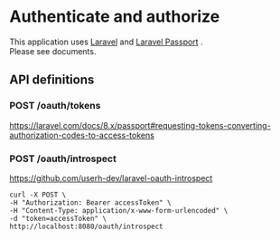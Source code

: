 # Authenticate and authorize

This application uses [Laravel](https://laravel.com/) and [Laravel Passport](https://laravel.com/docs/8.x/passport) .  
Please see documents.

## API definitions

### POST /oauth/tokens

https://laravel.com/docs/8.x/passport#requesting-tokens-converting-authorization-codes-to-access-tokens

### POST /oauth/introspect

https://github.com/userh-dev/laravel-oauth-introspect

```
curl -X POST \
-H "Authorization: Bearer accessToken" \
-H "Content-Type: application/x-www-form-urlencoded" \
-d "token=accessToken" \
http://localhost:8080/oauth/introspect
```

